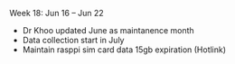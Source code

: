 Week 18: Jun 16 – Jun 22
- Dr Khoo updated June as maintanence month
- Data collection start in July
- Maintain rasppi sim card data 15gb expiration (Hotlink)

